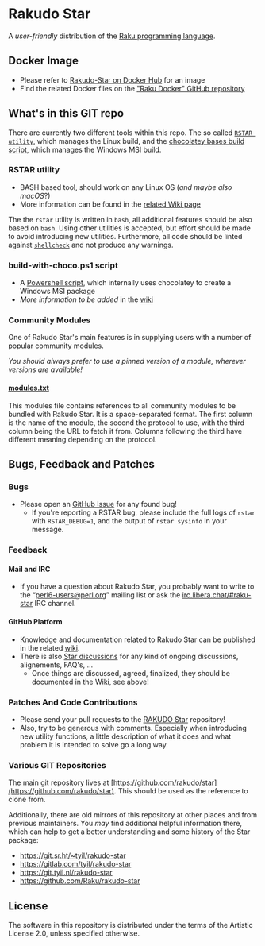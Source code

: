 # Rakudo Star

A *user-friendly* distribution of the [Raku programming language](https://raku.org/).

## Docker Image

* Please refer to [Rakudo-Star on Docker Hub](https://hub.docker.com/_/rakudo-star) for an image
* Find the related Docker files on the ["Raku Docker" GitHub repository](https://github.com/Raku/docker) 

## What's in this GIT repo

There are currently two different tools within this repo. The so called [`RSTAR utility`](https://github.com/rakudo/star/blob/master/bin/rstar),
which manages the Linux build, and the [chocolatey bases build script](https://github.com/rakudo/star/blob/master/tools/build/binary-release/Windows/build-with-choco.ps1), which manages the Windows MSI build.

### RSTAR utility

* BASH based tool, should work on any Linux OS (_and maybe also macOS_?)
* More information can be found in the [related Wiki page](https://github.com/rakudo/star/wiki/01_Rakudo-Star---Linux-package) 

The the `rstar` utility is written in `bash`, all additional features should be
also based on `bash`. Using other utilities is accepted, but effort should be made to
avoid introducing new utilities. Furthermore, all code should be linted against
[`shellcheck`](https://www.shellcheck.net/) and not produce any warnings.

### build-with-choco.ps1 script
* A [Powershell script](https://github.com/rakudo/star/blob/master/tools/build/binary-release/Windows/build-with-choco.ps1), which internally uses chocolatey to create a Windows MSI package
* *More information to be added* in the [wiki](https://github.com/rakudo/star/wiki) 

### Community Modules

One of Rakudo Star's main features is in supplying users with a number of
popular community modules.

*You should always prefer to use a pinned version of a module, wherever versions are available!*

#### [modules.txt](https://github.com/rakudo/star/blob/master/etc/modules.txt)

This modules file contains references to all community modules to be bundled with Rakudo Star.
It is a space-separated format. The first column is the name of
the module, the second the protocol to use, with the third column being the
URL to fetch it from. Columns following the third have different meaning
depending on the protocol.

## Bugs, Feedback and Patches

### Bugs

* Please open an [GitHub Issue](https://github.com/rakudo/star/issues) for any found bug!
  * If you're reporting a RSTAR bug, please include the full logs of `rstar` with
    `RSTAR_DEBUG=1`, and the output of `rstar sysinfo` in your message.

### Feedback

#### Mail and IRC

* If you have a question about Rakudo Star, you probably want to write to the “perl6-users@perl.org” mailing list or ask the [irc.libera.chat/#raku-star](https://web.libera.chat/#raku-star) IRC channel.

#### GitHub Platform

* Knowledge and documentation related to Rakudo Star can be published in the related [wiki](https://github.com/rakudo/star/wiki).
* There is also [Star discussions](https://github.com/rakudo/star/discussions) for any kind of ongoing discussions, alignements, FAQ's, ...
  * Once things are discussed, agreed, finalized, they should be documented in the Wiki, see above!

### Patches And Code Contributions

* Please send your pull requests to the [RAKUDO Star](https://github.com/rakudo/star) repository!
* Also, try to be generous with comments. Especially when introducing new utility
  functions, a little description of what it does and what problem it is intended
  to solve go a long way.

### Various GIT Repositories

The main git repository lives at [https://github.com/rakudo/star](https://github.com/rakudo/star). This should
be used as the reference to clone from.

Additionally, there are old mirrors of this repository at other places and from previous maintainers. You _may_ find additional helpful information there, which can help to get a better understanding and some history of the Star package:

- https://git.sr.ht/~tyil/rakudo-star
- https://gitlab.com/tyil/rakudo-star
- https://git.tyil.nl/rakudo-star
- https://github.com/Raku/rakudo-star

## License

The software in this repository is distributed under the terms of the Artistic
License 2.0, unless specified otherwise.
